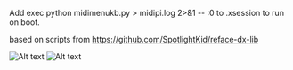 Add 
exec python midimenukb.py > midipi.log 2>&1 -- :0
to .xsession to run on boot.

based on scripts from https://github.com/SpotlightKid/reface-dx-lib

![Alt text]([image_source.jpg](https://github.com/powerpoint45/reface-dx-lib-raspberrypi/blob/master/Screenshot%20From%202025-10-14%2018-27-02.png?raw=true))
![Alt text]([image_source.jpg](https://github.com/powerpoint45/reface-dx-lib-raspberrypi/blob/master/Screenshot%20From%202025-10-14%2018-27-02.png?raw=true))

